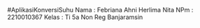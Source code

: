 #AplikasiKonversiSuhu
Nama  : Febriana Ahni Herlima Nita
NPm   : 2210010367
Kelas : Ti 5a Non Reg Banjaramsin
